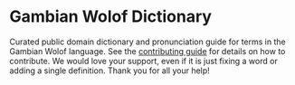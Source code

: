 
# Gambian Wolof Dictionary

Curated public domain dictionary and pronunciation guide for terms in the Gambian Wolof language. See the [contributing guide](https://github.com/drumworkteam/term/blob/make/.github/contributing.md) for details on how to contribute. We would love your support, even if it is just fixing a word or adding a single definition. Thank you for all your help!